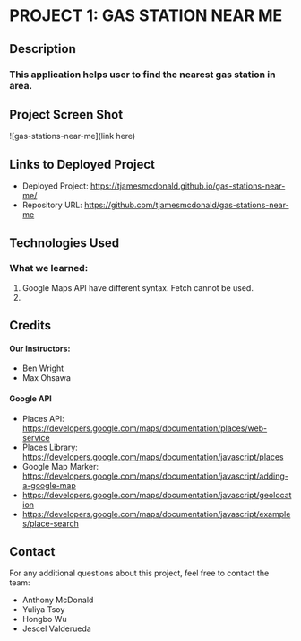 # PROJECT 1: GAS STATION NEAR ME

## Description

### This application helps user to find the nearest gas station in area. 

## Project Screen Shot
![gas-stations-near-me](link here)

## Links to Deployed Project
- Deployed Project:  https://tjamesmcdonald.github.io/gas-stations-near-me/
- Repository URL:  https://github.com/tjamesmcdonald/gas-stations-near-me




## Technologies Used



### What we learned:  

1. Google Maps API have different syntax.  Fetch cannot be used.  
2.




## Credits

#### Our Instructors:
- Ben Wright 
- Max Ohsawa 



#### Google API
- Places API:  https://developers.google.com/maps/documentation/places/web-service
- Places Library: https://developers.google.com/maps/documentation/javascript/places
- Google Map Marker: https://developers.google.com/maps/documentation/javascript/adding-a-google-map
- https://developers.google.com/maps/documentation/javascript/geolocation
- https://developers.google.com/maps/documentation/javascript/examples/place-search






## Contact
For any additional questions about this project, feel free to contact the team:
- Anthony McDonald
- Yuliya Tsoy
- Hongbo Wu
- Jescel Valderueda
